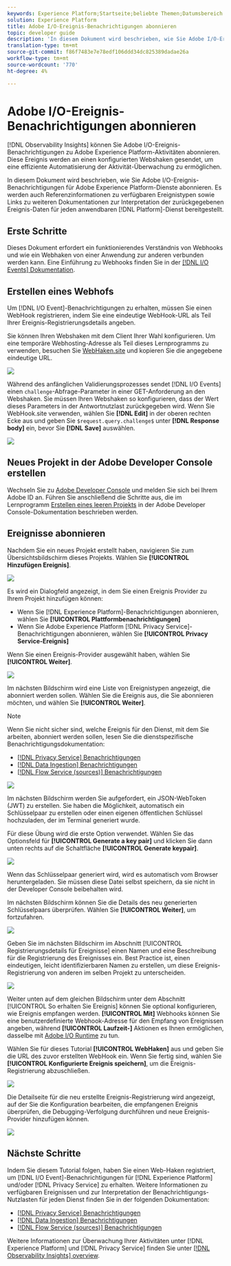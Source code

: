 ```yaml
---
keywords: Experience Platform;Startseite;beliebte Themen;Datumsbereich
solution: Experience Platform
title: Adobe I/O-Ereignis-Benachrichtigungen abonnieren
topic: developer guide
description: 'In diesem Dokument wird beschrieben, wie Sie Adobe I/O-Ereignis-Benachrichtigungen für Adobe Experience Platform-Dienste abonnieren. Es werden auch Referenzinformationen zu verfügbaren Ereignistypen sowie Links zu weiteren Dokumentationen zur Interpretation der zurückgegebenen Ereignis-Daten für jeden entsprechenden Dienst bereitgestellt. [!DNL Platform] '
translation-type: tm+mt
source-git-commit: f86f7483e7e78edf106ddd34dc825389dadae26a
workflow-type: tm+mt
source-wordcount: '770'
ht-degree: 4%

---
```



# Adobe I/O-Ereignis-Benachrichtigungen abonnieren

[!DNL Observability Insights] können Sie Adobe I/O-Ereignis-Benachrichtigungen zu Adobe Experience Platform-Aktivitäten abonnieren. Diese Ereignis werden an einen konfigurierten Webshaken gesendet, um eine effiziente Automatisierung der Aktivität-Überwachung zu ermöglichen.

In diesem Dokument wird beschrieben, wie Sie Adobe I/O-Ereignis-Benachrichtigungen für Adobe Experience Platform-Dienste abonnieren. Es werden auch Referenzinformationen zu verfügbaren Ereignistypen sowie Links zu weiteren Dokumentationen zur Interpretation der zurückgegebenen Ereignis-Daten für jeden anwendbaren [!DNL Platform]-Dienst bereitgestellt.

## Erste Schritte

Dieses Dokument erfordert ein funktionierendes Verständnis von Webhooks und wie ein Webhaken von einer Anwendung zur anderen verbunden werden kann. Eine Einführung zu Webhooks finden Sie in der [[!DNL I/O Events] Dokumentation](https://www.adobe.io/apis/experienceplatform/events/docs.html#!adobedocs/adobeio-events/master/intro/webhook_docs_intro.md).

## Erstellen eines Webhofs

Um [!DNL I/O Event]-Benachrichtigungen zu erhalten, müssen Sie einen WebHook registrieren, indem Sie eine eindeutige WebHook-URL als Teil Ihrer Ereignis-Registrierungsdetails angeben.

Sie können Ihren Webshaken mit dem Client Ihrer Wahl konfigurieren. Um eine temporäre Webhosting-Adresse als Teil dieses Lernprogramms zu verwenden, besuchen Sie [WebHaken.site](https://webhook.site/) und kopieren Sie die angegebene eindeutige URL.

![](../images/notifications/webhook-url.png)

Während des anfänglichen Validierungsprozesses sendet [!DNL I/O Events] einen `challenge`-Abfrage-Parameter in einer GET-Anforderung an den Webshaken. Sie müssen Ihren Webshaken so konfigurieren, dass der Wert dieses Parameters in der Antwortnutzlast zurückgegeben wird. Wenn Sie WebHook.site verwenden, wählen Sie **[!DNL Edit]** in der oberen rechten Ecke aus und geben Sie `$request.query.challenge$` unter **[!DNL Response body]** ein, bevor Sie **[!DNL Save]** auswählen.

![](../images/notifications/response-challenge.png)

## Neues Projekt in der Adobe Developer Console erstellen

Wechseln Sie zu [Adobe Developer Console](https://www.adobe.com/go/devs_console_ui_de) und melden Sie sich bei Ihrem Adobe ID an. Führen Sie anschließend die Schritte aus, die im Lernprogramm [Erstellen eines leeren Projekts](https://www.adobe.io/apis/experienceplatform/console/docs.html#!AdobeDocs/adobeio-console/master/projects-empty.md) in der Adobe Developer Console-Dokumentation beschrieben werden.

## Ereignisse abonnieren

Nachdem Sie ein neues Projekt erstellt haben, navigieren Sie zum Übersichtsbildschirm dieses Projekts. Wählen Sie **[!UICONTROL Hinzufügen Ereignis]**.

![](../images/notifications/add-event-button.png)

Es wird ein Dialogfeld angezeigt, in dem Sie einen Ereignis Provider zu Ihrem Projekt hinzufügen können:

* Wenn Sie [!DNL Experience Platform]-Benachrichtigungen abonnieren, wählen Sie **[!UICONTROL Plattformbenachrichtigungen]**
* Wenn Sie Adobe Experience Platform [!DNL Privacy Service]-Benachrichtigungen abonnieren, wählen Sie **[!UICONTROL Privacy Service-Ereignis]**

Wenn Sie einen Ereignis-Provider ausgewählt haben, wählen Sie **[!UICONTROL Weiter]**.

![](../images/notifications/event-provider.png)

Im nächsten Bildschirm wird eine Liste von Ereignistypen angezeigt, die abonniert werden sollen. Wählen Sie die Ereignis aus, die Sie abonnieren möchten, und wählen Sie **[!UICONTROL Weiter]**.

>[!NOTE]
>
>Wenn Sie nicht sicher sind, welche Ereignis für den Dienst, mit dem Sie arbeiten, abonniert werden sollen, lesen Sie die dienstspezifische Benachrichtigungsdokumentation:
>
>* [[!DNL Privacy Service] Benachrichtigungen](../../privacy-service/privacy-events.md)
>* [[!DNL Data Ingestion] Benachrichtigungen](../../ingestion/quality/subscribe-events.md)
>* [[!DNL Flow Service (sources)] Benachrichtigungen](../../sources/notifications.md)


![](../images/notifications/choose-event-subscriptions.png)

Im nächsten Bildschirm werden Sie aufgefordert, ein JSON-WebToken (JWT) zu erstellen. Sie haben die Möglichkeit, automatisch ein Schlüsselpaar zu erstellen oder einen eigenen öffentlichen Schlüssel hochzuladen, der im Terminal generiert wurde.

Für diese Übung wird die erste Option verwendet. Wählen Sie das Optionsfeld für **[!UICONTROL Generate a key pair]** und klicken Sie dann unten rechts auf die Schaltfläche **[!UICONTROL Generate keypair]**.

![](../images/notifications/generate-keypair.png)

Wenn das Schlüsselpaar generiert wird, wird es automatisch vom Browser heruntergeladen. Sie müssen diese Datei selbst speichern, da sie nicht in der Developer Console beibehalten wird.

Im nächsten Bildschirm können Sie die Details des neu generierten Schlüsselpaars überprüfen. Wählen Sie **[!UICONTROL Weiter]**, um fortzufahren.

![](../images/notifications/keypair-generated.png)

Geben Sie im nächsten Bildschirm im Abschnitt [!UICONTROL Registrierungsdetails für Ereignisse] einen Namen und eine Beschreibung für die Registrierung des Ereignisses ein. Best Practice ist, einen eindeutigen, leicht identifizierbaren Namen zu erstellen, um diese Ereignis-Registrierung von anderen im selben Projekt zu unterscheiden.

![](../images/notifications/registration-details.png)

Weiter unten auf dem gleichen Bildschirm unter dem Abschnitt [!UICONTROL So erhalten Sie Ereignis] können Sie optional konfigurieren, wie Ereignis empfangen werden. **[!UICONTROL Mit]** Webhooks können Sie eine benutzerdefinierte Webhook-Adresse für den Empfang von Ereignissen angeben, während  **[!UICONTROL Laufzeit-]** Aktionen es Ihnen ermöglichen, dasselbe mit  [Adobe I/O Runtime](https://www.adobe.io/apis/experienceplatform/runtime/docs.html) zu tun.

Wählen Sie für dieses Tutorial **[!UICONTROL WebHaken]** aus und geben Sie die URL des zuvor erstellten WebHook ein. Wenn Sie fertig sind, wählen Sie **[!UICONTROL Konfigurierte Ereignis speichern]**, um die Ereignis-Registrierung abzuschließen.

![](../images/notifications/receive-events.png)

Die Detailseite für die neu erstellte Ereignis-Registrierung wird angezeigt, auf der Sie die Konfiguration bearbeiten, die empfangenen Ereignis überprüfen, die Debugging-Verfolgung durchführen und neue Ereignis-Provider hinzufügen können.

![](../images/notifications/registration-complete.png)

## Nächste Schritte

Indem Sie diesem Tutorial folgen, haben Sie einen Web-Haken registriert, um [!DNL I/O Event]-Benachrichtigungen für [!DNL Experience Platform] und/oder [!DNL Privacy Service] zu erhalten. Weitere Informationen zu verfügbaren Ereignissen und zur Interpretation der Benachrichtigungs-Nutzlasten für jeden Dienst finden Sie in der folgenden Dokumentation:

* [[!DNL Privacy Service] Benachrichtigungen](../../privacy-service/privacy-events.md)
* [[!DNL Data Ingestion] Benachrichtigungen](../../ingestion/quality/subscribe-events.md)
* [[!DNL Flow Service (sources)] Benachrichtigungen](../../sources/notifications.md)

Weitere Informationen zur Überwachung Ihrer Aktivitäten unter [!DNL Experience Platform] und [!DNL Privacy Service] finden Sie unter [[!DNL Observability Insights] overview](../home.md).